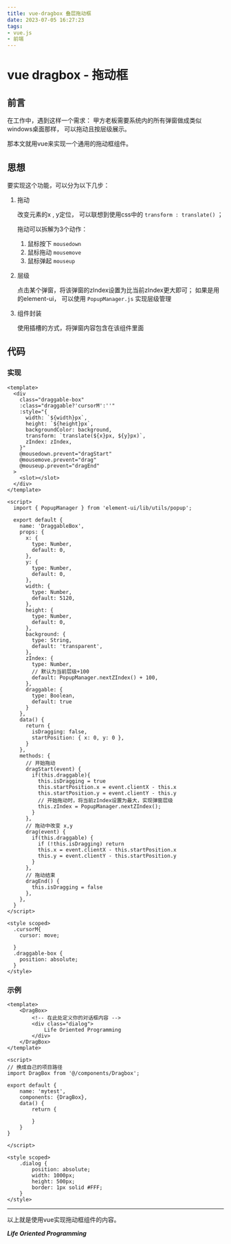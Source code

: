 ```yaml
---
title: vue-dragbox 叠层拖动框
date: 2023-07-05 16:27:23
tags: 
- vue.js
- 前端
---
```






# vue dragbox - 拖动框



## 前言

在工作中，遇到这样一个需求： 甲方老板需要系统内的所有弹窗做成类似windows桌面那样， 可以拖动且按层级展示。

那本文就用vue来实现一个通用的拖动框组件。



## 思想

要实现这个功能，可以分为以下几步：

1. 拖动

   改变元素的x , y定位， 可以联想到使用css中的 `transform : translate()` ； 

   拖动可以拆解为3个动作：

   1. 鼠标按下 `mousedown`
   2. 鼠标拖动 `mousemove`
   3. 鼠标弹起 `mouseup`

2. 层级

   点击某个弹窗，将该弹窗的zIndex设置为比当前zIndex更大即可； 如果是用的element-ui， 可以使用 `PopupManager.js` 实现层级管理

3. 组件封装

   使用插槽的方式，将弹窗内容包含在该组件里面



## 代码

### 实现

```vue
<template>
  <div
    class="draggable-box"
    :class="draggable?'cursorM':''"
    :style="{
      width: `${width}px`,
      height: `${height}px`,
      backgroundColor: background,
      transform: `translate(${x}px, ${y}px)`,
      zIndex: zIndex,
    }"
    @mousedown.prevent="dragStart"
    @mousemove.prevent="drag"
    @mouseup.prevent="dragEnd"
  >
    <slot></slot>
  </div>
</template>

<script>
  import { PopupManager } from 'element-ui/lib/utils/popup';

  export default {
    name: 'DraggableBox',
    props: {
      x: {
        type: Number,
        default: 0,
      },
      y: {
        type: Number,
        default: 0,
      },
      width: {
        type: Number,
        default: 5120,
      },
      height: {
        type: Number,
        default: 0,
      },
      background: {
        type: String,
        default: 'transparent',
      },
      zIndex: {
        type: Number,
        // 默认为当前层级+100
        default: PopupManager.nextZIndex() + 100,
      },
      draggable: {
        type: Boolean,
        default: true
      }
    },
    data() {
      return {
        isDragging: false,
        startPosition: { x: 0, y: 0 },
      }
    },
    methods: {
      // 开始拖动
      dragStart(event) {
        if(this.draggable){
          this.isDragging = true
          this.startPosition.x = event.clientX - this.x
          this.startPosition.y = event.clientY - this.y
          // 开始拖动时，将当前zIndex设置为最大，实现弹窗层级
          this.zIndex = PopupManager.nextZIndex();
        }
      },
      // 拖动中改变 x,y
      drag(event) {
        if(this.draggable) {
          if (!this.isDragging) return
          this.x = event.clientX - this.startPosition.x
          this.y = event.clientY - this.startPosition.y
        }
      },
      // 拖动结束
      dragEnd() {
        this.isDragging = false
      },
    },
  }
</script>

<style scoped>
  .cursorM{
    cursor: move;

  }
  .draggable-box {
    position: absolute;
  }
</style>

```



### 示例

```vue
<template>
	<DragBox>
        <!-- 在此处定义你的对话框内容 -->
    	<div class="dialog">
    		Life Oriented Programming
    	</div>
    </DragBox>
</template>

<script>
// 换成自己的项目路径
import DragBox from '@/components/Dragbox';
    
export default {
    name: 'mytest',
    components: {DragBox},
    data() {
        return {
            
        }
    }
}

</script>

<style scoped>
    .dialog {
        position: absolute;
        width: 1000px;
        height: 500px;
        border: 1px solid #FFF;
    }
</style>
```



---



以上就是使用vue实现拖动框组件的内容。



***Life Oriented Programming***

